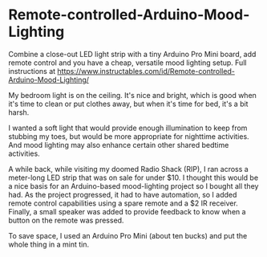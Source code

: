 # Remote-controlled-Arduino-Mood-Lighting
Combine a close-out LED light strip with a tiny Arduino Pro Mini board, add remote control and you have a cheap, versatile mood lighting setup. Full instructions at https://www.instructables.com/id/Remote-controlled-Arduino-Mood-Lighting/

My bedroom light is on the ceiling. It's nice and bright, which is good when it's time to clean or put clothes away, but when it's time for bed, it's a bit harsh.

I wanted a soft light that would provide enough illumination to keep from stubbing my toes, but would be more appropriate for nighttime activities. And mood lighting may also enhance certain other shared bedtime activities.

A while back, while visiting my doomed Radio Shack (RIP), I ran across a meter-long LED strip that was on sale for under $10. I thought this would be a nice basis for an Arduino-based mood-lighting project so I bought all they had. As the project progressed, it had to have automation, so I added remote control capabilities using a spare remote and a $2 IR receiver. Finally, a small speaker was added to provide feedback to know when a button on the remote was pressed.

To save space, I used an Arduino Pro Mini (about ten bucks) and put the whole thing in a mint tin.
